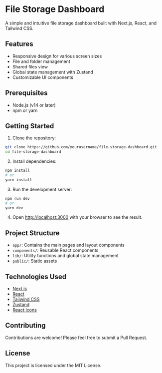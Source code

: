 # File Storage Dashboard

A simple and intuitive file storage dashboard built with Next.js, React, and Tailwind CSS.

## Features

- Responsive design for various screen sizes
- File and folder management
- Shared files view
- Global state management with Zustand
- Customizable UI components

## Prerequisites

- Node.js (v14 or later)
- npm or yarn

## Getting Started

1. Clone the repository:

```bash
git clone https://github.com/yourusername/file-storage-dashboard.git
cd file-storage-dashboard
```

2. Install dependencies:

```bash
npm install
# or
yarn install
```

3. Run the development server:

```bash
npm run dev
# or
yarn dev
```

4. Open [http://localhost:3000](http://localhost:3000) with your browser to see the result.

## Project Structure

- `app/`: Contains the main pages and layout components
- `components/`: Reusable React components
- `lib/`: Utility functions and global state management
- `public/`: Static assets

## Technologies Used

- [Next.js](https://nextjs.org/)
- [React](https://reactjs.org/)
- [Tailwind CSS](https://tailwindcss.com/)
- [Zustand](https://github.com/pmndrs/zustand)
- [React Icons](https://react-icons.github.io/react-icons/)

## Contributing

Contributions are welcome! Please feel free to submit a Pull Request.

## License

This project is licensed under the MIT License.
